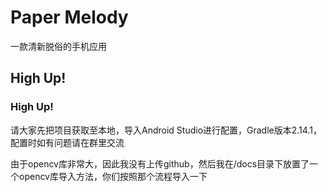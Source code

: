 # Paper Melody
一款清新脱俗的手机应用

## High Up!
### High Up!

请大家先把项目获取至本地，导入Android Studio进行配置，Gradle版本2.14.1，配置时如有问题请在群里交流

由于opencv库非常大，因此我没有上传github，然后我在/docs目录下放置了一个opencv库导入方法，你们按照那个流程导入一下
